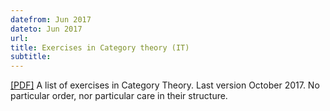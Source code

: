 ```yaml
---
datefrom: Jun 2017
dateto: Jun 2017
url:
title: Exercises in Category theory (IT)
subtitle:
---
```


[\[PDF\]](stuff/ESERCIZI.pdf) A list of exercises in Category Theory. Last version October 2017. No particular order, nor particular care in their structure.